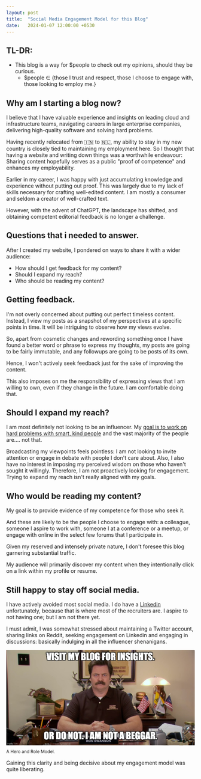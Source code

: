 ```yaml
---
layout: post
title:  "Social Media Engagement Model for this Blog"
date:   2024-01-07 12:00:00 +0530
---
```


## TL-DR:
* This blog is a way for $people to check out my opinions, should they be curious.
    * $people ∈ {those I trust and respect, those I choose to engage with, those looking to employ me.}


## Why am I starting a blog now?
I believe that I have valuable experience and insights on leading cloud and infrastructure teams, navigating careers in large enterprise companies, delivering high-quality software and solving hard problems.

Having recently relocated from 🇮🇳 to 🇳🇱, my ability to stay in my new country is closely tied to maintaining my employment here. So I thought that having a website and writing down things was a worthwhile endeavour: Sharing content hopefully serves as a public "proof of competence" and enhances my employability.

Earlier in my career, I was happy with just accumulating knowledge and experience without putting out proof. This was largely due to my lack of skills necessary for crafting well-edited content. I am mostly a consumer and seldom a creator of well-crafted text.

However, with the advent of ChatGPT, the landscape has shifted, and obtaining competent editorial feedback is no longer a challenge.


## Questions that i needed to answer.
After I created my website,  I pondered on ways to share it with a wider audience:
* How should I get feedback for my content?
* Should I expand my reach?
* Who should be reading my content?


## Getting feedback.
I'm not overly concerned about putting out perfect timeless content. Instead, I view my posts as a snapshot of my perspectives at a specific points in time. It will be intriguing to observe how my views evolve.

So, apart from cosmetic changes and rewording something once I have found a better word or phrase to express my thoughts, my posts are going to be fairly immutable, and any followups are going to be posts of its own.

Hence, I won't actively seek feedback just for the sake of improving the content.

This also imposes on me the responsibility of expressing views that I am willing to own, even if they change in the future. I am comfortable doing that.


## Should I expand my reach?
I am most definitely not looking to be an influencer. My [goal is to work on hard problems with smart, kind people](/2024/01/05/smart-kind-hard) and the vast majority of the people are.... not that. 

Broadcasting my viewpoints feels pointless: I am not looking to invite attention or engage in debate with people I don't care about. Also, I also have no interest in imposing my perceived wisdom on those who haven't sought it willingly. Therefore, I am not proactively looking for engagement. Trying to expand my reach isn't really aligned with my goals.


## Who would be reading my content?
My goal is to provide evidence of my competence for those who seek it.

And these are likely to be the people I choose to engage with: a colleague, someone I aspire to work with, someone I at a conference or a meetup, or engage with online in the select few forums that I participate in.

Given my reserved and intensely private nature, I don't foresee this blog garnering substantial traffic. 

My audience will primarily discover my content when they intentionally click on a link within my profile or resume.


## Still happy to stay off social media.
I have actively avoided most social media. I do have a [Linkedin](https://www.linkedin.com/in/ashwnacharya) unfortunately, because that is where most of the recruiters are. I aspire to not having one; but I am not there yet.

I must admit, I was somewhat stressed about maintaining a Twitter account, sharing links on Reddit, seeking engagement on Linkedin and engaging in discussions: basically indulging in all the influencer shenanigans.

![Role Model](/assets/2024-01-08/ron-swanson.jpeg)
<sub>A Hero and Role Model.</sub>

Gaining this clarity and being decisive about my engagement model was quite liberating.